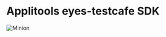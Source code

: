 # Applitools eyes-testcafe SDK

![Minion](https://cdn.pixabay.com/photo/2017/06/16/07/26/sign-2408065_960_720.png)
